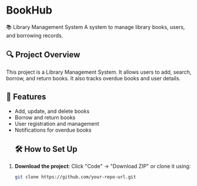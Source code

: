 # BookHub
📚 Library Management System
A system to manage library books, users, and borrowing records.
## 🔍 Project Overview
This project is a Library Management System. It allows users to add, search, borrow, and return books. It also tracks overdue books and user details.
## 🚀 Features
- Add, update, and delete books  
- Borrow and return books  
- User registration and management  
- Notifications for overdue books
  ## 🛠️ How to Set Up
1. **Download the project**: Click "Code" → "Download ZIP" or clone it using:  
   ```bash
   git clone https://github.com/your-repo-url.git
